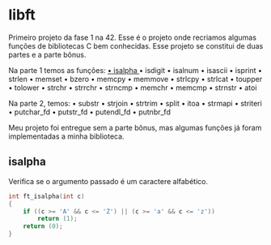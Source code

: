 <h1> libft </h1>
<p>Primeiro projeto da fase 1 na 42. Esse é o projeto onde recriamos algumas funções de bibliotecas C bem conhecidas. Esse projeto se constitui de duas partes e a parte bônus. </p>
<p>Na parte 1 temos as funções:
<a href="#isalpha">• isalpha </a>
• isdigit 
• isalnum 
• isascii 
• isprint 
• strlen 
• memset 
• bzero 
• memcpy 
• memmove 
• strlcpy 
• strlcat 
• toupper 
• tolower 
• strchr 
• strrchr 
• strncmp 
• memchr 
• memcmp 
• strnstr 
• atoi</p>

<p>Na parte 2, temos:
• substr 
• strjoin 
• strtrim 
• split 
• itoa 
• strmapi 
• striteri 
• putchar_fd 
• putstr_fd 
• putendl_fd 
• putnbr_fd</p>

<p>Meu projeto foi entregue sem a parte bônus, mas algumas funções já foram implementadas a minha biblioteca.</p>

<h2 id="isalpha">isalpha</h2>
<p>Verifica se o argumento passado é um caractere alfabético.</p>

```c
int	ft_isalpha(int c)
{
	if ((c >= 'A' && c <= 'Z') || (c >= 'a' && c <= 'z'))
		return (1);
	return (0);
}
```